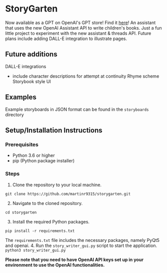 # StoryGarten
Now available as a GPT on OpenAI's GPT store! Find it [here](https://chat.openai.com/g/g-fQiOj22nE-storygarten)!
An assistant that uses the new OpenAI Assistant API to write children's books. Just a fun little project to experiment with the new assistant & threads API. Future plans include adding DALL-E integration to illustrate pages.


## Future additions
DALL-E integrations
  - include character descriptions for attempt at continuity
Rhyme scheme
Storybook style UI

## Examples
Example storyboards in JSON format can be found in the `storyboards` directory

## Setup/Installation Instructions

### Prerequisites

- Python 3.6 or higher
- pip (Python package installer)

### Steps

1. Clone the repository to your local machine.
```
git clone https://github.com/martinr9315/storygarten.git
```
2. Navigate to the cloned repository.
```
cd storygarten
```
3. Install the required Python packages.
```
pip install -r requirements.txt
```
The `requirements.txt` file includes the necessary packages, namely PyQt5 and openai.
4. Run the `story_writer_gui.py` script to start the application.
```python3 story_writer_gui.py```

**Please note that you need to have OpenAI API keys set up in your environment to use the OpenAI functionalities.**


